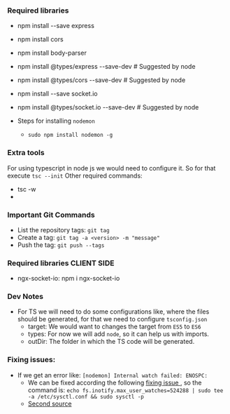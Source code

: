 ### Required libraries
- npm install --save express
- npm install cors
- npm install body-parser
- npm install @types/express --save-dev # Suggested by node
- npm install @types/cors --save-dev # Suggested by node
- npm install --save socket.io
- npm install @types/socket.io --save-dev # Suggested by node

- Steps for installing `nodemon`
  - `sudo npm install nodemon -g`


### Extra tools
For using typescript in node js we would need to configure it. So for that execute `tsc --init`
Other required commands:
- tsc -w
- 

### Important Git Commands
- List the repository tags: `git tag`
- Create a tag: `git tag -a <version> -m "message"`
- Push the tag: `git push --tags`

### Required libraries CLIENT SIDE
- ngx-socket-io: npm i ngx-socket-io


### Dev Notes
- For TS we will need to do some configurations like, where the files should be generated, for that we need to configure `tsconfig.json`
  - target: We would want to changes the target from `ES5` to `ES6`
  - types: For now we will add `node`, so it can help us with imports.
  - outDir: The folder in which the TS code will be generated.



### Fixing issues:
- If we get an error like: `[nodemon] Internal watch failed: ENOSPC:`
  - We can be fixed according the following [fixing issue ](https://stackoverflow.com/questions/46938073/nodemon-internal-watch-failed-error), so the command is: `echo fs.inotify.max_user_watches=524288 | sudo tee -a /etc/sysctl.conf && sudo sysctl -p`
  - [Second source](https://stackoverflow.com/questions/22475849/node-js-what-is-enospc-error-and-how-to-solve)


